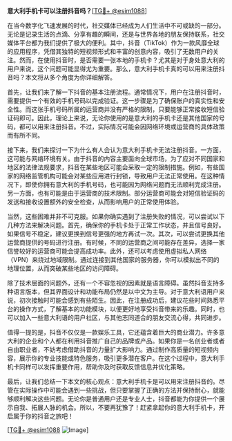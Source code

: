 **意大利手机卡可以注册抖音吗？**[[TG💪+ @esim1088](https://t.me/s/esim1088)]

在当今数字化飞速发展的时代，社交媒体已经成为人们生活中不可或缺的一部分。无论是记录生活的点滴、分享有趣的瞬间，还是与世界各地的朋友保持联系，社交媒体平台都为我们提供了极大的便利。其中，抖音（TikTok）作为一款风靡全球的应用程序，凭借其独特的短视频形式和丰富的创意内容，吸引了无数用户的关注。然而，在使用抖音时，是否需要一张本地的手机卡？尤其是对于身处意大利的用户来说，这个问题可能显得尤为重要。那么，意大利手机卡真的可以用来注册抖音吗？本文将从多个角度为你详细解答。

首先，让我们来了解一下抖音的基本注册流程。通常情况下，用户在注册抖音时，需要提供一个有效的手机号码以完成验证。这一步骤是为了确保账户的真实性和安全性。而这张手机号码所属的运营商并没有严格的限制，只要能够正常接收短信验证码即可。因此，理论上来说，无论你使用的是意大利的手机卡还是其他国家的号码，都可以用来注册抖音。不过，实际情况可能会因网络环境或运营商的具体政策而有所不同。

接下来，我们来探讨一下为什么有人会认为意大利手机卡无法注册抖音。一方面，这可能与网络环境有关。由于抖音的内容主要面向全球市场，为了应对不同国家和地区的法律法规要求，抖音在某些地区可能会采取一定的限制措施。例如，有些国家的网络监管机构可能会对某些应用进行封锁，导致用户无法正常使用。在这种情况下，即使你拥有意大利的手机号码，也可能因为网络问题而无法顺利完成注册。另一方面，也有可能是由于运营商的技术限制。部分运营商可能会对短信验证码的发送和接收设置额外的安全检查，从而影响用户的正常使用体验。

当然，这些困难并非不可克服。如果你确实遇到了注册失败的情况，可以尝试以下几种方法来解决问题。首先，确保你的手机卡处于正常工作状态，并且信号良好。如果信号不稳定，建议更换到信号更强的地方再试一次。其次，可以尝试更换其他运营商提供的号码进行注册。有时候，不同的运营商之间可能存在差异，选择一家信誉较好的运营商可能会提高成功率。此外，还可以考虑使用虚拟私人网络（VPN）来绕过地域限制。通过连接到其他国家的服务器，你可以模拟出不同的地理位置，从而突破某些地区的访问障碍。

除了技术层面的问题外，还有一个不容忽视的因素就是语言障碍。虽然抖音支持多种语言版本，但其界面设计和功能布局仍然是以中文为主导。对于意大利语用户来说，初次接触时可能会感到有些陌生。因此，在注册成功后，建议花些时间熟悉平台的操作方式，了解基本的功能模块，以便更好地享受抖音带来的乐趣。同时，也可以加入一些意大利语的用户社区，与其他志同道合的朋友交流心得，共同进步。

值得一提的是，抖音不仅仅是一款娱乐工具，它还蕴含着巨大的商业潜力。许多意大利的企业和个人都在利用抖音推广自己的品牌或产品。如果你是一名创业者或者自由职业者，不妨考虑借助抖音的力量扩大影响力。通过制作高质量的短视频内容，展示你的专业技能或特色服务，吸引更多潜在客户。在这个过程中，意大利手机卡同样可以发挥重要作用，帮助你及时获取反馈信息并优化策略。

最后，让我们总结一下本文的核心观点：意大利手机卡是可以用来注册抖音的。尽管在实际操作中可能会遇到一些挑战，但只要掌握了正确的方法并保持耐心，就能够顺利解决这些问题。无论你是普通用户还是专业人士，抖音都能为你提供一个展示自我、拓展人脉的机会。所以，不要再犹豫了！赶紧拿起你的意大利手机卡，开启属于你的抖音之旅吧！

[[TG💪+ @esim1088](https://t.me/s/esim1088) ![Image](https://i.postimg.cc/4NQfJmqS/Snipaste-2025-05-13-00-14-12.png)]
